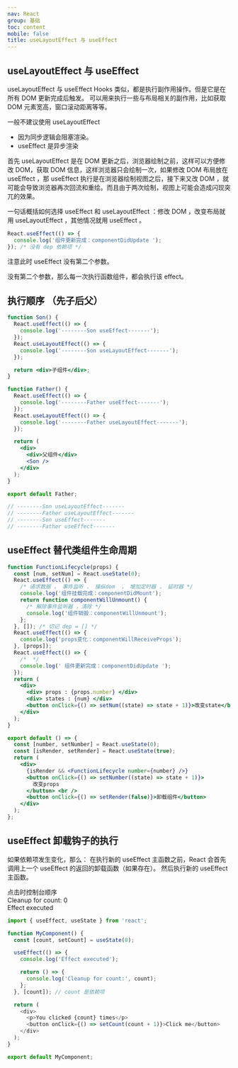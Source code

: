 ```yaml
---
nav: React
group: 基础
toc: content
mobile: false
title: useLayoutEffect 与 useEffect
---
```


## useLayoutEffect 与 useEffect

useLayoutEffect 与 useEffect Hooks 类似，都是执行副作用操作。但是它是在所有 DOM 更新完成后触发。
可以用来执行一些与布局相关的副作用，比如获取 DOM 元素宽高，窗口滚动距离等等。

一般不建议使用 useLayoutEffect

- 因为同步逻辑会阻塞渲染。
- useEffect 是异步渲染

首先 useLayoutEffect 是在 DOM 更新之后，浏览器绘制之前，这样可以方便修改 DOM，获取 DOM 信息，这样浏览器只会绘制一次，如果修改 DOM 布局放在 useEffect ，那 useEffect 执行是在浏览器绘制视图之后，接下来又改 DOM ，就可能会导致浏览器再次回流和重绘。而且由于两次绘制，视图上可能会造成闪现突兀的效果。

一句话概括如何选择 useEffect 和 useLayoutEffect ：修改 DOM ，改变布局就用 useLayoutEffect ，其他情况就用 useEffect 。

```js
React.useEffect(() => {
  console.log('组件更新完成：componentDidUpdate ');
}); /* 没有 dep 依赖项 */
```

注意此时 useEffect 没有第二个参数。

没有第二个参数，那么每一次执行函数组件，都会执行该 effect。

## 执行顺序 （先子后父）

```jsx
function Son() {
  React.useEffect(() => {
    console.log('--------Son useEffect-------');
  });
  React.useLayoutEffect(() => {
    console.log('--------Son useLayoutEffect-------');
  });

  return <div>子组件</div>;
}

function Father() {
  React.useEffect(() => {
    console.log('--------Father useEffect-------');
  });
  React.useLayoutEffect(() => {
    console.log('--------Father useLayoutEffect-------');
  });

  return (
    <div>
      <div>父组件</div>
      <Son />
    </div>
  );
}

export default Father;

// --------Son useLayoutEffect-------
// --------Father useLayoutEffect-------
// --------Son useEffect-------
// --------Father useEffect-------
```

## useEffect 替代类组件生命周期

```jsx
function FunctionLifecycle(props) {
  const [num, setNum] = React.useState(0);
  React.useEffect(() => {
    /* 请求数据 ， 事件监听 ， 操纵dom  ， 增加定时器 ， 延时器 */
    console.log('组件挂载完成：componentDidMount');
    return function componentWillUnmount() {
      /* 解除事件监听器 ，清除 */
      console.log('组件销毁：componentWillUnmount');
    };
  }, []); /* 切记 dep = [] */
  React.useEffect(() => {
    console.log('props变化：componentWillReceiveProps');
  }, [props]);
  React.useEffect(() => {
    /*  */
    console.log(' 组件更新完成：componentDidUpdate ');
  });
  return (
    <div>
      <div> props : {props.number} </div>
      <div> states : {num} </div>
      <button onClick={() => setNum((state) => state + 1)}>改变state</button>
    </div>
  );
}

export default () => {
  const [number, setNumber] = React.useState(0);
  const [isRender, setRender] = React.useState(true);
  return (
    <div>
      {isRender && <FunctionLifecycle number={number} />}
      <button onClick={() => setNumber((state) => state + 1)}>
        改变props
      </button> <br />
      <button onClick={() => setRender(false)}>卸载组件</button>
    </div>
  );
};
```

## useEffect 卸载钩子的执行

如果依赖项发生变化，那么：
在执行新的 useEffect 主函数之前，React 会首先调用上一个 useEffect 的返回的卸载函数（如果存在）。
然后执行新的 useEffect 主函数。

点击时控制台顺序  
Cleanup for count: 0  
Effect executed

```js
import { useEffect, useState } from 'react';

function MyComponent() {
  const [count, setCount] = useState(0);

  useEffect(() => {
    console.log('Effect executed');

    return () => {
      console.log('Cleanup for count:', count);
    };
  }, [count]); // count 是依赖项

  return (
    <div>
      <p>You clicked {count} times</p>
      <button onClick={() => setCount(count + 1)}>Click me</button>
    </div>
  );
}

export default MyComponent;
```
